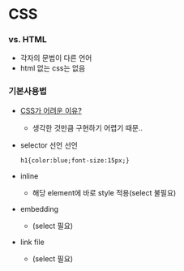 # CSS

### vs. HTML

- 각자의 문법이 다른 언어
- html 없는 css는 없음
  

### 기본사용법

- <u>CSS가 어려운 이유?</u>

  - 생각한 것만큼 구현하기 어렵기 때문..

- selector 선언 선언

  ```html
  h1{color:blue;font-size:15px;}
  ```

- inline
  - 해당 element에 바로 style 적용(select 불필요)
- embedding
  - (select 필요)
- link file
  - (select 필요)